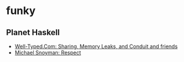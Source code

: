 # funky

## Planet Haskell
- [Well-Typed.Com: Sharing, Memory Leaks, and Conduit and friends](http://www.well-typed.com/blog/2016/09/sharing-conduit)
- [Michael Snoyman: Respect](http://www.snoyman.com/blog/2016/09/respect)


